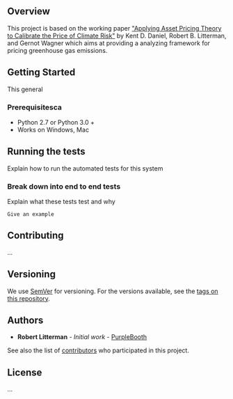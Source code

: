 ## Overview

This project is based on the working paper ["Applying Asset Pricing Theory to Calibrate the Price of Climate Risk"](http://www.nber.org/papers/w22795) by Kent D. Daniel, Robert B. Litterman, and Gernot Wagner which aims at providing a analyzing framework for pricing greenhouse gas emissions.

## Getting Started

This general


### Prerequisitesca

* Python 2.7 or Python 3.0 +
* Works on Windows, Mac

## Running the tests

Explain how to run the automated tests for this system

### Break down into end to end tests

Explain what these tests test and why

```
Give an example
```

## Contributing
...

## Versioning

We use [SemVer](http://semver.org/) for versioning. For the versions available, see the [tags on this repository](https://github.com/your/project/tags). 

## Authors

* **Robert Litterman** - *Initial work* - [PurpleBooth](https://github.com/PurpleBooth)

See also the list of [contributors](https://github.com/your/project/contributors) who participated in this project.

## License

...

